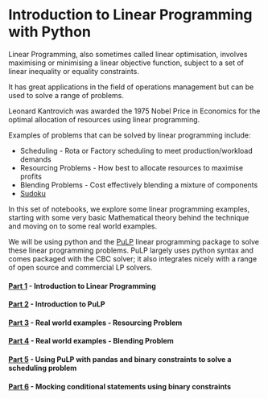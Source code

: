 # Introduction to Linear Programming with Python

Linear Programming, also sometimes called linear optimisation, involves maximising or minimising a linear objective function, subject to a set of linear inequality or equality constraints.

It has great applications in the field of operations management but can be used to solve a range of problems. 

Leonard Kantrovich was awarded the 1975 Nobel Price in Economics for the optimal allocation of resources using linear programming.

Examples of problems that can be solved by linear programming include:
* Scheduling - Rota or Factory scheduling to meet production/workload demands
* Resourcing Problems - How best to allocate resources to maximise profits
* Blending Problems - Cost effectively blending a mixture of components
* [Sudoku](https://pythonhosted.org/PuLP/CaseStudies/a_sudoku_problem.html)

In this set of notebooks, we explore some linear programming examples, starting with some very basic Mathematical theory behind the technique and moving on to some real world examples.

We will be using python and the [PuLP](http://pythonhosted.org/PuLP/) linear programming package to solve these linear programming problems. PuLP largely uses python syntax and comes packaged with the CBC solver; it also integrates nicely with a range of open source and commercial LP solvers.

#### [Part 1](https://github.com/benalexkeen/Introduction-to-linear-programming/blob/master/%20Introduction%20to%20Linear%20Programming%20with%20Python%20-%20Part%201.ipynb) - Introduction to Linear Programming 
#### [Part 2](https://github.com/benalexkeen/Introduction-to-linear-programming/blob/master/Introduction%20to%20Linear%20Programming%20with%20Python%20-%20Part%202.ipynb) - Introduction to PuLP
#### [Part 3](https://github.com/benalexkeen/Introduction-to-linear-programming/blob/master/Introduction%20to%20Linear%20Programming%20with%20Python%20-%20Part%203.ipynb) - Real world examples - Resourcing Problem
#### [Part 4](https://github.com/benalexkeen/Introduction-to-linear-programming/blob/master/Introduction%20to%20Linear%20Programming%20with%20Python%20-%20Part%204.ipynb) - Real world examples - Blending Problem
#### [Part 5](https://github.com/benalexkeen/Introduction-to-linear-programming/blob/master/%20Introduction%20to%20Linear%20Programming%20with%20Python%20-%20Part%205.ipynb) - Using PuLP with pandas and binary constraints to solve a scheduling problem
#### [Part 6](https://github.com/benalexkeen/Introduction-to-linear-programming/blob/master/%20Introduction%20to%20Linear%20Programming%20with%20Python%20-%20Part%206.ipynb) - Mocking conditional statements using binary constraints


